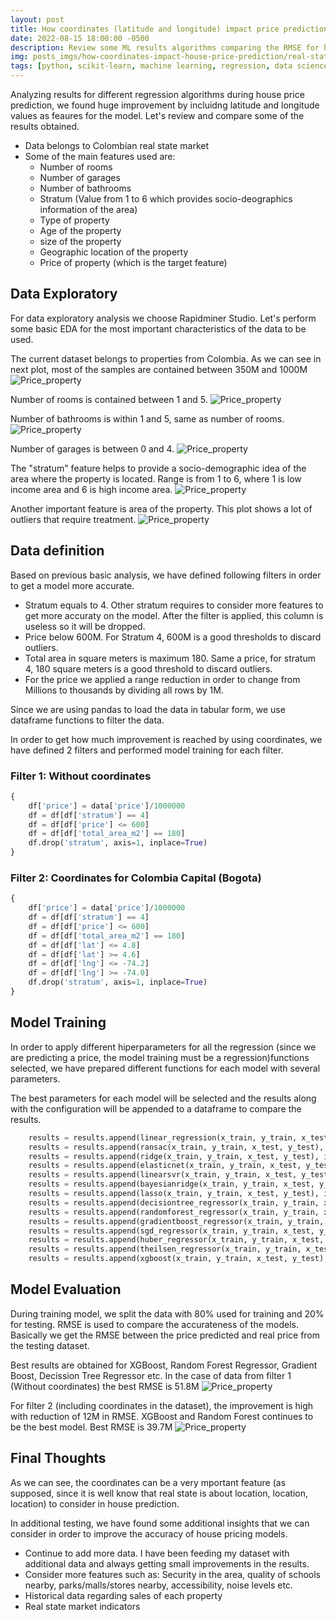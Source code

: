 ```yaml
---
layout: post
title: How coordinates (latitude and longitude) impact price prediction in real state
date: 2022-08-15 18:00:00 -0500
description: Review some ML results algorithms comparing the RMSE for house price prediction when using geographical coordinates
img: posts_imgs/how-coordinates-impact-house-price-prediction/real-state-location-ml.jpeg
tags: [python, scikit-learn, machine learning, regression, data science, data analysis, data exploration, real state, price prediction]
---
```


Analyzing results for different regression algorithms during house price prediction, we found huge improvement by incluidng latitude and longitude values as feaures for the model. Let's review and compare some of the results obtained.

- Data belongs to Colombian real state market
- Some of the main features used are:
    - Number of rooms
    - Number of garages
    - Number of bathrooms
    - Stratum (Value from 1 to 6 which provides socio-deographics information of the area)
    - Type of property
    - Age of the property
    - size of the property
    - Geographic location of the property
    - Price of property (which is the target feature)


## Data Exploratory

For data exploratory analysis we choose Rapidminer Studio. Let's perform some basic EDA for the most important characteristics of the data to be used.

The current dataset belongs to properties from Colombia. As we can see in next plot, most of the samples are contained between 350M and 1000M
![Price_property](/assets/img/posts_imgs/how-coordinates-impact-house-price-prediction/price-colombia-boxplot.png)

Number of rooms is contained between 1 and 5.
![Price_property](/assets/img/posts_imgs/how-coordinates-impact-house-price-prediction/rooms-hist.png)

Number of bathrooms is within 1 and 5, same as number of rooms.
![Price_property](/assets/img/posts_imgs/how-coordinates-impact-house-price-prediction/baths-hist.png)

Number of garages is between 0 and 4.
![Price_property](/assets/img/posts_imgs/how-coordinates-impact-house-price-prediction/garages-hist.png)

The "stratum" feature helps to provide a socio-demographic idea of the area where the property is located. Range is from 1 to 6, where 1 is low income area and 6 is high income area.
![Price_property](/assets/img/posts_imgs/how-coordinates-impact-house-price-prediction/stratum-plot.png)

Another important feature is area of the property. This plot shows a lot of outliers that require treatment.
![Price_property](/assets/img/posts_imgs/how-coordinates-impact-house-price-prediction/total-area-scatter.png)

## Data definition

Based on previous basic analysis, we have defined following filters in order to get a model more accurate.

- Stratum equals to 4. Other stratum requires to consider more features to get more accuraty on the model. After the filter is applied, this column is useless so it will be dropped.
- Price below 600M. For Stratum 4, 600M is a good thresholds to discard outliers.
- Total area in square meters is maximum 180. Same a price, for stratum 4, 180 square meters is a good threshold to discard outliers.
- For the price we applied a range reduction in order to change from Millions to thousands by dividing all rows by 1M.

Since we are using pandas to load the data in tabular form, we use dataframe functions to filter the data.

In order to get how much improvement is reached by using coordinates, we have defined 2 filters and performed model training for each filter.

### Filter 1: Without coordinates

```python
{
    df['price'] = data['price']/1000000
    df = df[df['stratum'] == 4]
    df = df[df['price'] <= 600]
    df = df[df['total_area_m2'] == 180]
    df.drop('stratum', axis=1, inplace=True)
}
```

### Filter 2: Coordinates for Colombia Capital (Bogota)

```python
{
    df['price'] = data['price']/1000000
    df = df[df['stratum'] == 4]
    df = df[df['price'] <= 600]
    df = df[df['total_area_m2'] == 180]
    df = df[df['lat'] <= 4.8]
    df = df[df['lat'] >= 4.6]
    df = df[df['lng'] <= -74.2]
    df = df[df['lng'] >= -74.0]
    df.drop('stratum', axis=1, inplace=True)
}
```

## Model Training

In order to apply different hiperparameters for all the regression (since we are predicting a price, the model training must be a regression)functions selected, we have prepared different functions for each model with several parameters.

The best parameters for each model will be selected and the results along with the configuration will be appended to a dataframe to compare the results.

```python
    results = results.append(linear_regression(x_train, y_train, x_test, y_test), ignore_index=True)
    results = results.append(ransac(x_train, y_train, x_test, y_test), ignore_index=True)
    results = results.append(ridge(x_train, y_train, x_test, y_test), ignore_index=True)
    results = results.append(elasticnet(x_train, y_train, x_test, y_test), ignore_index=True)
    results = results.append(linearsvr(x_train, y_train, x_test, y_test), ignore_index=True)
    results = results.append(bayesianridge(x_train, y_train, x_test, y_test), ignore_index=True)
    results = results.append(lasso(x_train, y_train, x_test, y_test), ignore_index=True)
    results = results.append(decisiontree_regressor(x_train, y_train, x_test, y_test), ignore_index=True)
    results = results.append(randomforest_regressor(x_train, y_train, x_test, y_test), ignore_index=True)
    results = results.append(gradientboost_regressor(x_train, y_train, x_test, y_test), ignore_index=True)
    results = results.append(sgd_regressor(x_train, y_train, x_test, y_test), ignore_index=True)
    results = results.append(huber_regressor(x_train, y_train, x_test, y_test), ignore_index=True)
    results = results.append(theilsen_regressor(x_train, y_train, x_test, y_test), ignore_index=True)
    results = results.append(xgboost(x_train, y_train, x_test, y_test), ignore_index=True)
```

## Model Evaluation

During training model, we split the data with 80% used for training and 20% for testing.
RMSE is used to compare the accurateness of the models. Basically we get the RMSE between the price predicted and real price from the testing dataset.

Best results are obtained for XGBoost, Random Forest Regressor, Gradient Boost, Decission Tree Regressor etc. In the case of data from filter 1 (Without coordinates) the best RMSE is 51.8M
![Price_property](/assets/img/posts_imgs/how-coordinates-impact-house-price-prediction/results-without-coordinates.png)

For filter 2 (including coordinates in the dataset), the improvement is high with reduction of 12M in RMSE. XGBoost and Random Forest continues to be the best model.
Best RMSE is 39.7M
![Price_property](/assets/img/posts_imgs/how-coordinates-impact-house-price-prediction/results-with-coordinates.png)

## Final Thoughts

As we can see, the coordinates can be a very mportant feature (as supposed, since it is well know that real state is about location, location, location) to consider in house prediction.

In additional testing, we have found some additional insights that we can consider in order to improve the accuracy of house pricing models.

- Continue to add more data. I have been feeding my dataset with additional data and always getting small improvements in the results.
- Consider more features such as: Security in the area, quality of schools nearby, parks/malls/stores nearby, accessibility, noise levels etc.
- Historical data regarding sales of each property
- Real state market indicators